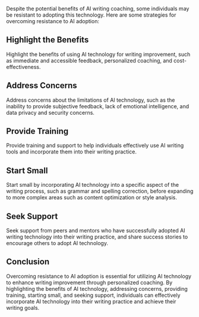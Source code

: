 
Despite the potential benefits of AI writing coaching, some individuals may be resistant to adopting this technology. Here are some strategies for overcoming resistance to AI adoption:

Highlight the Benefits
----------------------

Highlight the benefits of using AI technology for writing improvement, such as immediate and accessible feedback, personalized coaching, and cost-effectiveness.

Address Concerns
----------------

Address concerns about the limitations of AI technology, such as the inability to provide subjective feedback, lack of emotional intelligence, and data privacy and security concerns.

Provide Training
----------------

Provide training and support to help individuals effectively use AI writing tools and incorporate them into their writing practice.

Start Small
-----------

Start small by incorporating AI technology into a specific aspect of the writing process, such as grammar and spelling correction, before expanding to more complex areas such as content optimization or style analysis.

Seek Support
------------

Seek support from peers and mentors who have successfully adopted AI writing technology into their writing practice, and share success stories to encourage others to adopt AI technology.

Conclusion
----------

Overcoming resistance to AI adoption is essential for utilizing AI technology to enhance writing improvement through personalized coaching. By highlighting the benefits of AI technology, addressing concerns, providing training, starting small, and seeking support, individuals can effectively incorporate AI technology into their writing practice and achieve their writing goals.

